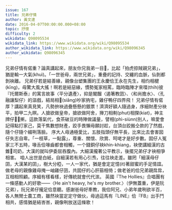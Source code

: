 ```yaml
---
issue: 167
title: 兄弟仔情
author: 黃文達
date: 2016-04-07T00:00:00.000+08:00
topic: 抒懷
difficulty: 2
wikidata: Q98095534
wikidata_link: https://www.wikidata.org/wiki/Q98095534
author_wikidata_link: https://www.wikidata.org/wiki/Q98096345
author_wikidata: Q98096345
---
```

兄弟仔情有偌重？論真講起來，朋友你兄我弟一目𥍉，比起「拍虎掠賊親兄弟」，猶是輸一大氣(khuì)。「一世爸母，兩世兄弟」，重疊的記持、交纏的血脈，仙剝都剝袂離。
兄弟仔若是結善緣，親像台塑集團的王永慶佮王永在先生，相伨相楗(kīng)，毋驚大風大搖！啊若是結惡緣，慣勢冤家相罵，臨時臨陣才來喋(thi̍h)彼『托爾斯泰』的寓言故事〈平分遺產〉，抑是閣餾〈遏箸教囝〉、〈和尚擔水〉、〈孔融讓梨仔〉的漚戲，結局相𫝛(siāng)吵家抐宅，雞仔鴨仔四界飛！
兄弟仔情有偌厚？講起來真見笑，凡勢拚袂過疊懸懸的銀票！濟濟好額人隨過身，序細財產分袂平，拍甲二九暝。人搶欲做皇帝，搶欲做阿舍，攑刀相刜(phut)相搩(kiat)，神主牌仔𢲸𢲸搟。這款落氣代，食茶破豆的時陣做議量，譬相(phì-siùnn)別人，嘛愛會記得點打家己，莫干焦數想財產，跤手畏懶毋願討趁，台頂台跤搬仝款的了然戲，隨个仔隨个綴咧落臉。
序大人毋通極愛比，五肢指頭仔無平長，比來比去會害囡仔失志自卑。「一枝草，一點露」，尊重、關懷、欣賞、呵咾才是好步數。囡仔人冤家三不五時，喙舌佮喙齒都會相觸，一个錢銅仔袂khin-khiang，袂使講細漢的古錐𠢕司奶，大漢的就叫伊委屈吞腹內。大細漢攏著公平教示，後擺兄弟仔才袂相爭相害。
咱人出世是白紙，自細漢若有用心引𤆬，往往袂走差。雖罔「細漢母仔囝，大漢某的囝」，樹大分椏，一人一家代，猶是會定定憶(it)著甜蜜的手足情誼。做老母的親像雞母掩一岫雞仔囝，共囡仔的心肝箍相倚；做老爸的佮兄弟親戽戽，互相相照顧。序細有樣看樣，好傳統就會代代湠。
英國『The Hollies』合唱團有一條感動人的好歌——〈He ain't heavy, he's my brother.〉（伊無蓋重，伊是阮兄弟），阮兄弟仔攏足佮意聽。感謝爸母好牽教，我佮阿兄、小弟年歲咧欲半百，各人無閒士農工商，雖然袂當定定守做伙，毋過這馬有『LINE』佮『FB』出手鬥相共，感情猶是結峇峇，親像咧放送這條歌！
